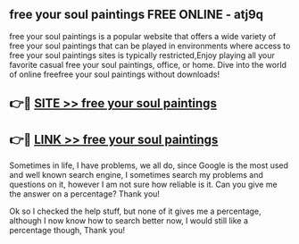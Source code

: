 ## free your soul paintings FREE ONLINE - atj9q

free your soul paintings is a popular website that offers a wide variety of free your soul paintings that can be played in environments where access to free your soul paintings sites is typically restricted,Enjoy playing all your favorite casual free your soul paintings, office, or home. Dive into the world of online freefree your soul paintings without downloads!

## 👉🔴 [SITE >> free your soul paintings](http://news.freeplayer.one?title=free_your_soul_paintings&ref=FRRE)

## 👉🔴 [LINK >> free your soul paintings](http://news.freeplayer.one?title=free_your_soul_paintings&ref=FREE)

Sometimes in life, I have problems, we all do, since Google is the most used and well known search engine, I sometimes search my problems and questions on it, however I am not sure how reliable is it. Can you give me the answer on a percentage? Thank you!

Ok so I checked the help stuff, but none of it gives me a percentage, although I now know how to search better now, I would still like a percentage though, Thank you!